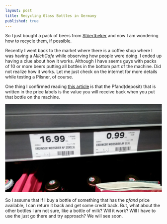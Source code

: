 ```yaml
---
layout: post
title: Recycling Glass Bottles in Germany
published: true
---
```


So I just bought a pack of beers from [Stöertbeker](https://www.stoertebeker.com/) and now I am wondering how to recycle them, if possible.

Recently I went back to the market where there is a coffee shop where I was having a *MilchCafe* while observing how people were doing. I ended up having a clue about how it works. Although I have seems guys with packs of 10 or more beers putting all bottles in the bottom part of the machine. Did not realize how it works. Let me just check on the internet for more details while testing a Pilsner, of course.

One thing I confirmed reading [this article](https://geekmadel.com/2012/11/26/a-step-by-step-guide-to-recycling-your-bottles-in-germany/) is that the Pfand(deposit) that is written in the price labels is the value you will receive back when you put that bottle on the machine.

![Look at the Pfand EUR 0.08](../images/pfand.jpeg)

So I assume that if I buy a bottle of something that has the *pfand* price available, I can return it back and get some credit back. But, what about the other bottles I am not sure, like a bottle of milk? Will it work? Will I have to use the just go there and try approach? We will see soon.


 
